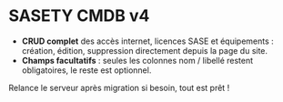 
# SASETY CMDB v4

- **CRUD complet** des accès internet, licences SASE et équipements : création, édition, suppression directement depuis la page du site.  
- **Champs facultatifs** : seules les colonnes nom / libellé restent obligatoires, le reste est optionnel.

Relance le serveur après migration si besoin, tout est prêt ! 
